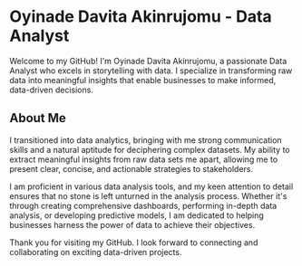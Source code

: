 # Oyinade Davita Akinrujomu - Data Analyst

Welcome to my GitHub! I'm Oyinade Davita Akinrujomu, a passionate Data Analyst who excels in storytelling with data. I specialize in transforming raw data into meaningful insights that enable businesses to make informed, data-driven decisions.

## About Me

I transitioned into data analytics, bringing with me strong communication skills and a natural aptitude for deciphering complex datasets. My ability to extract meaningful insights from raw data sets me apart, allowing me to present clear, concise, and actionable strategies to stakeholders. 

I am proficient in various data analysis tools, and my keen attention to detail ensures that no stone is left unturned in the analysis process. Whether it's through creating comprehensive dashboards, performing in-depth data analysis, or developing predictive models, I am dedicated to helping businesses harness the power of data to achieve their objectives.

Thank you for visiting my GitHub. I look forward to connecting and collaborating on exciting data-driven projects.

<!---
Danica-source/Danica-source is a ✨ special ✨ repository because its `README.md` (this file) appears on your GitHub profile.
You can click the Preview link to take a look at your changes.
--->
